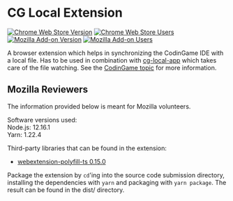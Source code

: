# CG Local Extension

[![Chrome Web Store Version](https://img.shields.io/chrome-web-store/v/ihakjfajoihlncbnggmcmmeabclpfdgo.svg)](https://chrome.google.com/webstore/detail/cg-local/ihakjfajoihlncbnggmcmmeabclpfdgo)
[![Chrome Web Store Users](https://img.shields.io/chrome-web-store/users/ihakjfajoihlncbnggmcmmeabclpfdgo.svg)](https://chrome.google.com/webstore/detail/cg-local/ihakjfajoihlncbnggmcmmeabclpfdgo)  
[![Mozilla Add-on Version](https://img.shields.io/amo/v/cg-local.svg)](https://addons.mozilla.org/en-US/firefox/addon/cg-local/)
[![Mozilla Add-on Users](https://img.shields.io/amo/users/cg-local.svg)](https://addons.mozilla.org/en-US/firefox/addon/cg-local/)

A browser extension which helps in synchronizing the CodinGame IDE with a local file. Has to be used in combination with [cg-local-app](https://github.com/jmerle/cg-local-app) which takes care of the file watching. See the [CodinGame topic](https://www.codingame.com/forum/t/cg-local/10359/1) for more information.

## Mozilla Reviewers
The information provided below is meant for Mozilla volunteers.

Software versions used:  
Node.js: 12.16.1  
Yarn: 1.22.4

Third-party libraries that can be found in the extension:  
- [webextension-polyfill-ts 0.15.0](https://github.com/Lusito/webextension-polyfill-ts/blob/0.15.0/src/generated/index.ts)

Package the extension by `cd`'ing into the source code submission directory, installing the dependencies with `yarn` and packaging with `yarn package`. The result can be found in the dist/ directory.
